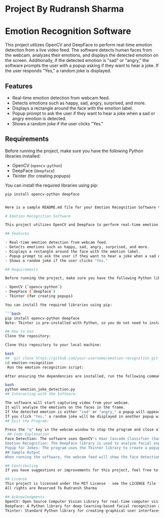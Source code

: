 # Project By Rudransh Sharma
# Emotion Recognition Software

This project utilizes OpenCV and DeepFace to perform real-time emotion detection from a live video feed. The software detects human faces from the webcam, analyzes their emotions, and displays the detected emotion on the screen. Additionally, if the detected emotion is "sad" or "angry," the software prompts the user with a popup asking if they want to hear a joke. If the user responds "Yes," a random joke is displayed.

## Features

- Real-time emotion detection from webcam feed.
- Detects emotions such as happy, sad, angry, surprised, and more.
- Displays a rectangle around the face with the emotion label.
- Popup prompt to ask the user if they want to hear a joke when a sad or angry emotion is detected.
- Shows a random joke if the user clicks "Yes."

## Requirements

Before running the project, make sure you have the following Python libraries installed:

- OpenCV (`opencv-python`)
- DeepFace (`deepface`)
- Tkinter (for creating popups)

You can install the required libraries using pip:

```bash
pip install opencv-python deepface


Here is a sample README.md file for your Emotion Recognition Software to use on GitHub:

# Emotion Recognition Software

This project utilizes OpenCV and DeepFace to perform real-time emotion detection from a live video feed. The software detects human faces from the webcam, analyzes their emotions, and displays the detected emotion on the screen. Additionally, if the detected emotion is "sad" or "angry," the software prompts the user with a popup asking if they want to hear a joke. If the user responds "Yes," a random joke is displayed.

## Features

- Real-time emotion detection from webcam feed.
- Detects emotions such as happy, sad, angry, surprised, and more.
- Displays a rectangle around the face with the emotion label.
- Popup prompt to ask the user if they want to hear a joke when a sad or angry emotion is detected.
- Shows a random joke if the user clicks "Yes."

## Requirements

Before running the project, make sure you have the following Python libraries installed:

- OpenCV (`opencv-python`)
- DeepFace (`deepface`)
- Tkinter (for creating popups)

You can install the required libraries using pip:

```bash
pip install opencv-python deepface
Note: Tkinter is pre-installed with Python, so you do not need to install it separately.

## How to Use
Clone the repository:

Clone this repository to your local machine:

bash
##  git clone https://github.com/your-username/emotion-recognition.git
cd emotion-recognition
 Run the emotion recognition script:

After ensuring the dependencies are installed, run the following command to start the software:

bash
python emotion_joke_detection.py
## Interacting with the Software:

The software will start capturing video from your webcam.
It will analyze the emotions on the faces in the frame.
If the detected emotion is either "sad" or "angry," a popup will appear asking if you want to hear a joke.
If you click "Yes," a random joke will be displayed in another popup window.
## Exit the Program:

Press the "q" key in the webcam window to stop the program and close all windows.
 ## Code Explanation
Face Detection: The software uses OpenCV's Haar Cascade Classifier (haarcascade_frontalface_default.xml) to detect faces in the webcam video stream.
Emotion Recognition: The DeepFace library is used to analyze facial expressions and detect the dominant emotion from the face.
Popup for Jokes: The program uses the Tkinter library to create a popup window asking the user if they want to hear a joke when the detected emotion is sad or angry.
## Sample Output
When running the software, the webcam feed will show the face detection results, and any detected emotion will be labeled on the screen. If a sad or angry emotion is detected, a popup will appear asking if you'd like to hear a joke.

## Contributing
If you have suggestions or improvements for this project, feel free to fork the repository and submit a pull request. If you encounter any bugs or issues, please create an issue in the GitHub repository.

## License
This project is licensed under the MIT License - see the LICENSE file for details.
All rights are Reserved To Rudransh Sharma

## Acknowledgments
OpenCV: Open Source Computer Vision Library for real-time computer vision.
DeepFace: A Python library for deep learning-based facial recognition and analysis.
Tkinter: Standard Python library for creating graphical user interfaces.
